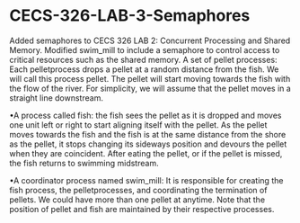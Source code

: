 # CECS-326-LAB-3-Semaphores
Added semaphores to CECS 326 LAB 2: Concurrent Processing and Shared Memory. Modified swim_mill  to include a semaphore to control access to critical resources such as the shared memory.
A set of pellet processes: Each pelletprocess drops a pellet at a random distance from the fish. We will call this process pellet. The pellet will start moving towards the fish with the flow of the river. For simplicity, we will assume that the pellet moves in a straight line downstream.

•A process called fish: the fish sees the pellet as it is dropped and moves one unit left or right to start aligning itself with the pellet. As the pellet moves towards the fish and the fish is at the same distance from the shore as the pellet, it stops changing its sideways position and devours the pellet when they are coincident. After eating the pellet, or if the pellet is missed, the fish returns to swimming midstream.

•A coordinator process named swim_mill: It is responsible for creating the fish process, the pelletprocesses, and coordinating the termination of pellets. We could have more than one pellet at anytime. Note that the position of pellet and fish are maintained by their respective processes.

